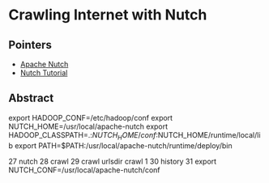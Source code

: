 Crawling Internet with Nutch
========

## Pointers

* [Apache Nutch](http://nutch.apache.org/)
* [Nutch Tutorial](https://wiki.apache.org/nutch/NutchTutorial)

## Abstract



export HADOOP_CONF=/etc/hadoop/conf
export NUTCH_HOME=/usr/local/apache-nutch
export HADOOP_CLASSPATH=.:$NUTCH_HOME/conf:$NUTCH_HOME/runtime/local/lib
export PATH=$PATH:/usr/local/apache-nutch/runtime/deploy/bin

   27  nutch
   28  crawl
   29  crawl urlsdir crawl 1
   30  history
   31  export NUTCH_CONF=/usr/local/apache-nutch/conf
   
   